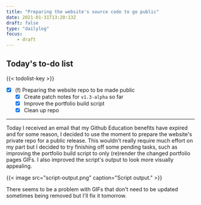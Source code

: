 ```yaml
---
title: "Preparing the website's source code to go public"
date: 2021-01-31T13:20:13Z
draft: false
type: "dailylog"
focus: 
    - draft
---
```


## Today's to-do list

{{< todolist-key >}}

- [x] (**!**) Preparing the website repo to be made public
  - [x] Create patch notes for `v1.3-alpha` so far
  - [x] Improve the portfolio build script
  - [x] Clean up repo

----

Today I received an email that my Github Education benefits have expired and for some reason, I decided to use the moment to prepare the website's private repo for a public release. This wouldn't really require much effort on my part but I decided to try finishing off some pending tasks, such as improving the portfolio build script to only (re)render the changed portfolio pages GIFs. I also improved the script's output to look more visually appealing.

{{< image src="script-output.png" caption="Script output." >}}

There seems to be a problem with GIFs that don't need to be updated sometimes being removed but I'll fix it tomorrow.
